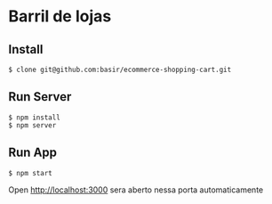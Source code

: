 # Barril de lojas

## Install
```
$ clone git@github.com:basir/ecommerce-shopping-cart.git 
```

## Run Server
```
$ npm install
$ npm server
```

## Run App
```
$ npm start
```
Open [http://localhost:3000](http://localhost:3000) sera aberto nessa porta automaticamente
